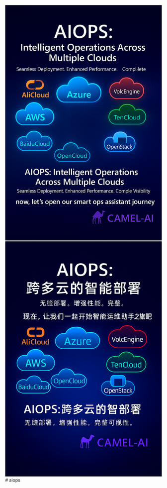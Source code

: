 <div align="center">
  <a href="https://www.camel-ai.org/">
    <img src="assets/meet-en.png" alt=banner>
    <img src="assets/meet-cn.png" alt=banner>
  </a>
</div>
# aiops
